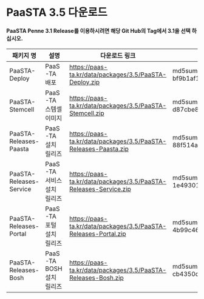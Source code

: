 # PaaSTA 3.5 다운로드
#### PaaSTA Penne 3.1 Release를 이용하시려면 해당 Git Hub의 Tag에서 3.1을 선택 하십시오.
|패키지 명|설명 |다운로드 링크|checksum|
|---------|-------|--------------|---------------|
|PaaSTA-Deploy|PaaS-TA 배포| https://paas-ta.kr/data/packages/3.5/PaaSTA-Deploy.zip |md5sum: bf9b1af101a59420e9c2692a123e6a33  |
|PaaSTA-Stemcell|PaaS-TA 스템셀 이미지| https://paas-ta.kr/data/packages/3.5/PaaSTA-Stemcell.zip   |md5sum: d87cbe8cfa4c37c7905205bff987ffd1  |
|PaaSTA-Releases-Paasta|PaaS-TA 설치 릴리즈| https://paas-ta.kr/data/packages/3.5/PaaSTA-Releases-Paasta.zip   |md5sum: 88f514a1d140bec0efc4fa6e949363d9  |
|PaaSTA-Releases-Service|PaaS-TA 서비스 설치 릴리즈| https://paas-ta.kr/data/packages/3.5/PaaSTA-Releases-Service.zip    |md5sum: 1e4930178e3df9743933105929e7c652  |
|PaaSTA-Releases-Portal|PaaS-TA 포털 설치 릴리즈| https://paas-ta.kr/data/packages/3.5/PaaSTA-Releases-Portal.zip    |md5sum: 4b99c46dcce1dc8b71b88143368f7b83  |
|PaaSTA-Releases-Bosh|PaaS-TA BOSH 설치 릴리즈|https://paas-ta.kr/data/packages/3.5/PaaSTA-Releases-Bosh.zip|md5sum: cb4350d81cbd45aef51e53cc1397e5e0  |

